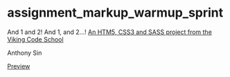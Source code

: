 assignment_markup_warmup_sprint
===============================

And 1 and 2!  And 1, and 2...!
[An HTM5, CSS3 and SASS project from the Viking Code School](http://www.vikingcodeschool.com)

Anthony Sin

[Preview](https://htmlpreview.github.io/?https://github.com/ats89/assignment_markup_warmup/blob/master/index.html)